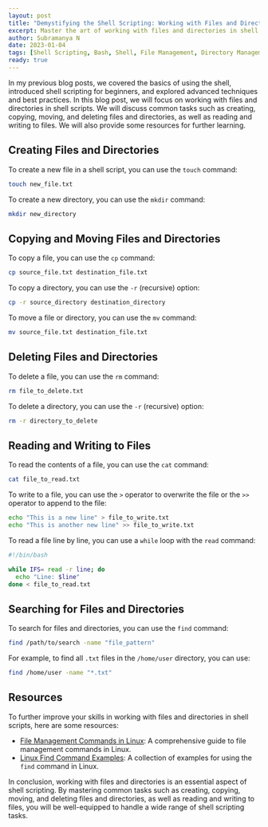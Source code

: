```yaml
---
layout: post
title: "Demystifying the Shell Scripting: Working with Files and Directories"
excerpt: Master the art of working with files and directories in shell scripting to streamline your tasks and improve efficiency. Learn how to create, copy, move, and delete files and directories, as well as read and write to files using practical examples. Discover the power of searching for files and directories with the `find` command. Enhance your shell scripting skills with valuable resources and tutorials, and unlock the full potential of file and directory management in the shell.
author: Subramanya N
date: 2023-01-04
tags: [Shell Scripting, Bash, Shell, File Management, Directory Management]
ready: true
---
```


In my previous blog posts, we covered the basics of using the shell, introduced shell scripting for beginners, and explored advanced techniques and best practices. In this blog post, we will focus on working with files and directories in shell scripts. We will discuss common tasks such as creating, copying, moving, and deleting files and directories, as well as reading and writing to files. We will also provide some resources for further learning.

## Creating Files and Directories

To create a new file in a shell script, you can use the `touch` command:

```bash
touch new_file.txt
```

To create a new directory, you can use the `mkdir` command:

```bash
mkdir new_directory
```

## Copying and Moving Files and Directories

To copy a file, you can use the `cp` command:

```bash
cp source_file.txt destination_file.txt
```

To copy a directory, you can use the `-r` (recursive) option:

```bash
cp -r source_directory destination_directory
```

To move a file or directory, you can use the `mv` command:

```bash
mv source_file.txt destination_file.txt
```

## Deleting Files and Directories

To delete a file, you can use the `rm` command:

```bash
rm file_to_delete.txt
```

To delete a directory, you can use the `-r` (recursive) option:

```bash
rm -r directory_to_delete
```

## Reading and Writing to Files

To read the contents of a file, you can use the `cat` command:

```bash
cat file_to_read.txt
```

To write to a file, you can use the `>` operator to overwrite the file or the `>>` operator to append to the file:

```bash
echo "This is a new line" > file_to_write.txt
echo "This is another new line" >> file_to_write.txt
```

To read a file line by line, you can use a `while` loop with the `read` command:

```bash
#!/bin/bash

while IFS= read -r line; do
  echo "Line: $line"
done < file_to_read.txt
```

## Searching for Files and Directories

To search for files and directories, you can use the `find` command:

```bash
find /path/to/search -name "file_pattern"
```

For example, to find all `.txt` files in the `/home/user` directory, you can use:

```bash
find /home/user -name "*.txt"
```

## Resources

To further improve your skills in working with files and directories in shell scripts, here are some resources:

- [File Management Commands in Linux](https://www.tecmint.com/linux-file-management-commands/): A comprehensive guide to file management commands in Linux.
- [Linux Find Command Examples](https://www.howtogeek.com/112674/how-to-find-files-and-folders-in-linux-using-the-command-line/): A collection of examples for using the `find` command in Linux.

In conclusion, working with files and directories is an essential aspect of shell scripting. By mastering common tasks such as creating, copying, moving, and deleting files and directories, as well as reading and writing to files, you will be well-equipped to handle a wide range of shell scripting tasks.